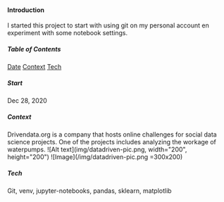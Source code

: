 #### Introduction 
I started this project to start with using git on my personal account en experiment with some notebook settings.

##### Table of Contents  
[Date](#Start)
[Context](#Context)
[Tech](#Tech)

##### Start
Dec 28, 2020

##### Context
Drivendata.org is a company that hosts online challenges for social data science projects. 
One of the projects includes analyzing the workage of waterpumps.
![Alt text](img/datadriven-pic.png, width="200", height="200")
![Image](/img/datadriven-pic.png =300x200)

##### Tech
Git, venv, jupyter-notebooks, pandas, sklearn, matplotlib
